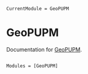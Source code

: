 ```@meta
CurrentModule = GeoPUPM
```

# GeoPUPM

Documentation for [GeoPUPM](https://github.com/Aminofa70/GeoPUPM.jl).

```@index
```

```@autodocs
Modules = [GeoPUPM]
```
